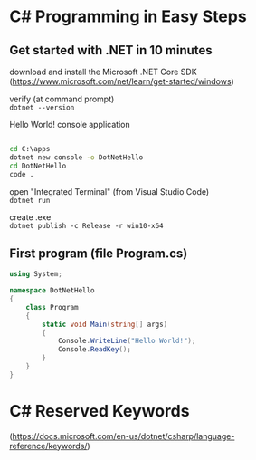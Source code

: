 # C# Programming in Easy Steps

## Get started with .NET in 10 minutes

download and install the Microsoft .NET Core SDK   
(https://www.microsoft.com/net/learn/get-started/windows)

verify (at command prompt)   
`dotnet --version`

Hello World! console application

``` cmd

cd C:\apps
dotnet new console -o DotNetHello
cd DotNetHello
code .

```

open "Integrated Terminal" (from Visual Studio Code)   
`dotnet run`

create .exe   
`dotnet publish -c Release -r win10-x64`

## First program (file Program.cs)

``` c#
using System;

namespace DotNetHello
{
    class Program
    {
        static void Main(string[] args)
        {
            Console.WriteLine("Hello World!");
            Console.ReadKey();
        }
    }
}

```

# C# Reserved Keywords

(https://docs.microsoft.com/en-us/dotnet/csharp/language-reference/keywords/)  

